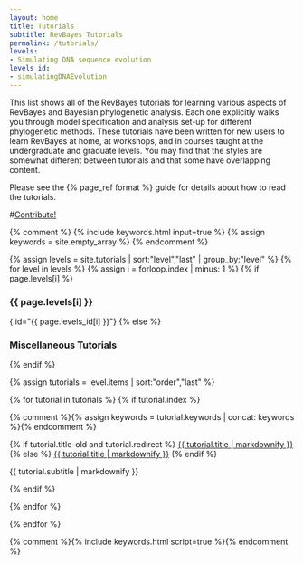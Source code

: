 ```yaml
---
layout: home
title: Tutorials
subtitle: RevBayes Tutorials
permalink: /tutorials/
levels:
- Simulating DNA sequence evolution
levels_id:
- simulatingDNAEvolution
---
```


This list shows all of the RevBayes tutorials for learning various aspects of RevBayes and Bayesian phylogenetic analysis.
Each one explicitly walks you through model specification and analysis set-up for different phylogenetic methods.
These tutorials have been written for new users to learn RevBayes at home, at workshops, and in courses taught at the undergraduate and graduate levels.
You may find that the styles are somewhat different between tutorials and that some  have overlapping content.

Please see the {% page_ref format %} guide for details about how to read the tutorials.


#<a href="{% page_url tutorial %}" class="btn btn-warning" role="button">Contribute!</a>

{% comment %}
{% include keywords.html input=true %}
{% assign keywords = site.empty_array %}
{% endcomment %}

{% assign levels = site.tutorials | sort:"level","last" | group_by:"level" %}
{% for level in levels %}
{% assign i = forloop.index | minus: 1 %}
{% if page.levels[i] %}
<h3>{{ page.levels[i] }}</h3>{:id="{{ page.levels_id[i] }}"}
{% else %}
<h3>Miscellaneous Tutorials</h3>
{% endif %}

{% assign tutorials = level.items | sort:"order","last" %}

<div class="tutorialbox">
{% for tutorial in tutorials %}
{% if tutorial.index %}

{% comment %}{% assign keywords = tutorial.keywords | concat: keywords %}{% endcomment %}

<div class="tutorial {{ tutorial.keywords | join:' '}}">
{% if tutorial.title-old and tutorial.redirect %}
<a class="title" href="https://github.com/revbayes/revbayes_tutorial/raw/master/tutorial_TeX/{{ tutorial.title-old }}/{{ tutorial.title-old }}.pdf">{{ tutorial.title | markdownify }}</a>
{% else %}
<a class="title" href="{{ site.baseurl }}{{ tutorial.url }}">{{ tutorial.title | markdownify }}</a>
{% endif %}
<p class="subtitle" >{{ tutorial.subtitle | markdownify }}</p>
</div>
{% endif %}

{% endfor %}
</div>

{% endfor %}

{% comment %}{% include keywords.html script=true %}{% endcomment %}
